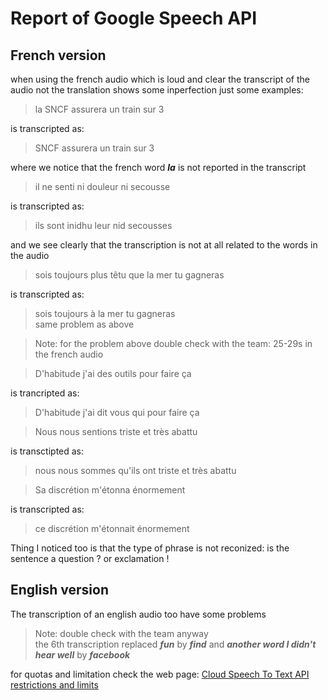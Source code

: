 # Report of Google Speech API

## French version

when using the french audio which is loud and clear the transcript of the audio not the translation shows some inperfection
just some examples:

> la SNCF assurera un train sur 3     
  
is transcripted as:  
  
> SNCF assurera un train sur 3    
    
where we notice that the french word **_la_** is not reported in the transcript    
   
> il ne senti ni douleur ni secousse    
   
is transcripted as:    
   
> ils sont inidhu leur nid secousses    
   
and we see clearly that the transcription is not at all related to the words in the audio    
   
> sois toujours plus têtu que la mer tu gagneras    
    
is transcripted as:    
   
> sois toujours à la mer tu gagneras    
same problem as above   
   
> Note: for the problem above double check with the team: 25-29s in the french audio   
    
> D'habitude j'ai des outils pour faire ça    
    
is trancripted as:    
    
> D'habitude j'ai dit vous qui pour faire ça    
      
> Nous nous sentions triste et très abattu    
   
is transctipted as:    
    
> nous nous sommes qu'ils ont triste et très abattu     
      
> Sa discrétion m'étonna énormement    
    
is transcripted as:    
      
> ce discrétion m'étonnait énormement    
      
Thing I noticed too is that the type of phrase is not reconized: is the sentence a question ? or exclamation !   
    
## English version   
     
The transcription of an english audio too have some problems   
     
> Note: double check with the team anyway     
the 6th transcription replaced **_fun_** by **_find_** and **_another word I didn't hear well_** by **_facebook_**   

for quotas and limitation check the web page: [Cloud Speech To Text API restrictions and limits](https://cloud.google.com/speech-to-text/quotas "Les limites et restrictions d'utilisation actuellement appliquées à l'API Cloud Speech to Text")    
